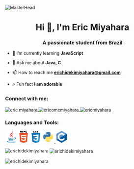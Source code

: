 ![MasterHead](https://64.media.tumblr.com/222f32dd57facf11622e88dc24bc0373/df4292e22ef5062f-22/s640x960/2d199dd0cff96efe0cdb8d58a3098e71fb2026b2.gif)
<h1 align="center">Hi 👋, I'm Eric Miyahara</h1>
<h3 align="center">A passionate student from Brazil</h3>

- 🌱 I’m currently learning **JavaScript**

- 💬 Ask me about **Java, C**

- 📫 How to reach me **erichidekimiyahara@gmail.com**

- ⚡ Fun fact **I am adorable**

<h3 align="left">Connect with me:</h3>
<p align="left">
<a href="https://www.linkedin.com/in/eric-miyahara-2b8716247/">
  <img align="center" src="https://raw.githubusercontent.com/rahuldkjain/github-profile-readme-generator/master/src/images/icons/Social/linked-in-alt.svg" alt="eric miyahara" height="30" width="40"/>
</a>
<a href="https://instagram.com/ericomcmiyahara" target="_blank">
  <img align="center" src="https://raw.githubusercontent.com/rahuldkjain/github-profile-readme-generator/master/src/images/icons/Social/instagram.svg" alt="ericomcmiyahara" height="30" width="40" />
</a>
<a href="https://www.youtube.com/@ericmiyahara/featured" target="_blank">
  <img align="center" src="https://raw.githubusercontent.com/rahuldkjain/github-profile-readme-generator/master/src/images/icons/Social/youtube.svg" alt="ericmiyahara" height="30" width="40"/>
</a>
</p>

<h3 align="left">Languages and Tools:</h3>
<p align="left"><a href="https://www.java.com" target="_blank" rel="noreferrer"><img src="https://raw.githubusercontent.com/devicons/devicon/master/icons/java/java-original.svg" alt="java" width="40" height="40"/></a><a href="https://www.w3schools.com/cpp/" target="_blank" rel="noreferrer"><img src="https://raw.githubusercontent.com/devicons/devicon/master/icons/html5/html5-original-wordmark.svg" alt="html5" width="40" height="40"/><img src="https://raw.githubusercontent.com/devicons/devicon/master/icons/css3/css3-original-wordmark.svg" alt="css3" width="40" height="40"/></a><a href="https://www.w3.org/html/" target="_blank" rel="noreferrer"><img src="https://raw.githubusercontent.com/devicons/devicon/master/icons/python/python-original.svg" alt="python" width="40" height="40"/></a></a><a href="https://www.python.org" target="_blank" rel="noreferrer"> <a href="https://www.cprogramming.com/" target="_blank" rel="noreferrer"><img src="https://raw.githubusercontent.com/devicons/devicon/master/icons/c/c-original.svg" alt="c" width="40" height="40"/></a>

<p><img align="left" src="https://github-readme-stats.vercel.app/api/top-langs?username=erichidekimiyahara&show_icons=true&locale=en&layout=compact" alt="erichidekimiyahara" /></p>

<p>&nbsp;<img align="center" src="https://github-readme-stats.vercel.app/api?username=erichidekimiyahara&show_icons=true&locale=en" alt="erichidekimiyahara" /></p>

<p><img align="center" src="https://github-readme-streak-stats.herokuapp.com/?user=erichidekimiyahara&" alt="erichidekimiyahara" /></p>
